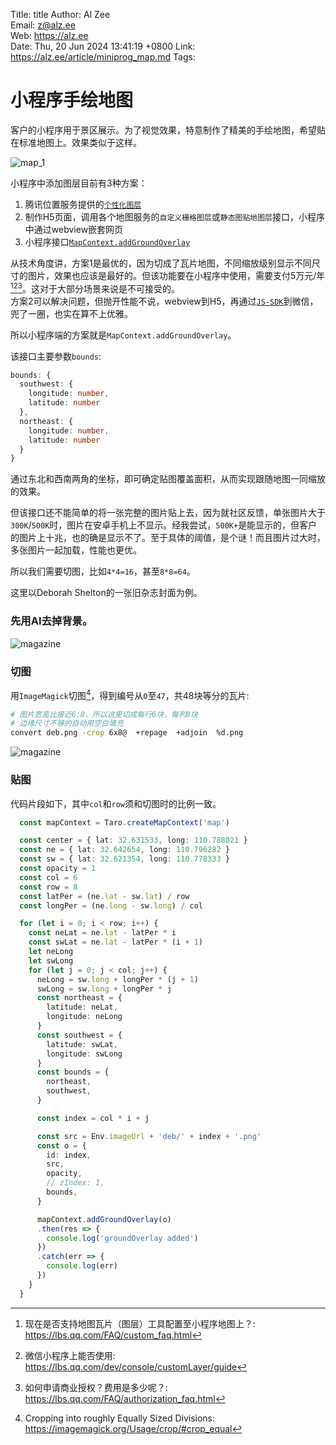 Title:  title
Author: Al Zee  
Email:  z@alz.ee  
Web:    https://alz.ee  
Date:   Thu, 20 Jun 2024 13:41:19 +0800
Link:   https://alz.ee/article/miniprog_map.md
Tags:   

# 小程序手绘地图

客户的小程序用于景区展示。为了视觉效果，特意制作了精美的手绘地图，希望贴在标准地图上。效果类似于这样。

![map_1](img/map_1.jpg)


小程序中添加图层目前有3种方案：
1. 腾讯位置服务提供的[`个性化图层`](https://lbs.qq.com/customMap/)
1. 制作H5页面，调用各个地图服务的`自定义栅格图层`或`静态图贴地图层`接口，小程序中通过webview嵌套网页
1. 小程序接口[`MapContext.addGroundOverlay`](https://developers.weixin.qq.com/miniprogram/dev/api/media/map/MapContext.addGroundOverlay.html)

从技术角度讲，方案1是最优的，因为切成了瓦片地图，不同缩放级别显示不同尺寸的图片，效果也应该是最好的。但该功能要在小程序中使用，需要支付5万元/年[^1][^3][^2]。这对于大部分场景来说是不可接受的。   
方案2可以解决问题，但抛开性能不说，webview到H5，再通过[`JS-SDK`](https://developers.weixin.qq.com/doc/offiaccount/OA_Web_Apps/JS-SDK.html)到微信，兜了一圈，也实在算不上优雅。  

所以小程序端的方案就是`MapContext.addGroundOverlay`。

该接口主要参数`bounds`:
```ts
bounds: {
  southwest: {
    longitude: number,
    latitude: number
  },
  northeast: {
    longitude: number,
    latitude: number
  }
}
```
通过东北和西南两角的坐标，即可确定贴图覆盖面积，从而实现跟随地图一同缩放的效果。

但该接口还不能简单的将一张完整的图片贴上去，因为就社区反馈，单张图片大于`300K`/`500K`时，图片在安卓手机上不显示。经我尝试，`500K+`是能显示的，但客户的图片上十兆，也的确是显示不了。至于具体的阈值，是个谜！而且图片过大时，多张图片一起加载，性能也更优。

所以我们需要切图，比如`4*4=16`，甚至`8*8=64`。

这里以Deborah Shelton的一张旧杂志封面为例。

### 先用AI去掉背景。

![magazine](img/magazine03.png)

### 切图
用`ImageMagick`切图[^crop]，得到编号从`0`至`47`，共48块等分的瓦片:
```bash
# 图片宽高比接近6:8，所以这里切成每行6块，每列8块
# 边缘尺寸不够的自动用空白填充
convert deb.png -crop 6x8@  +repage  +adjoin  %d.png
```

![magazine](img/tiles.png)

### 贴图
代码片段如下，其中`col`和`row`须和切图时的比例一致。
```ts
  const mapContext = Taro.createMapContext('map')

  const center = { lat: 32.631533, long: 110.788021 }
  const ne = { lat: 32.642654, long: 110.796282 }
  const sw = { lat: 32.621354, long: 110.778333 }
  const opacity = 1
  const col = 6
  const row = 8
  const latPer = (ne.lat - sw.lat) / row
  const longPer = (ne.long - sw.long) / col

  for (let i = 0; i < row; i++) {
    const neLat = ne.lat - latPer * i
    const swLat = ne.lat - latPer * (i + 1)
    let neLong
    let swLong
    for (let j = 0; j < col; j++) {
      neLong = sw.long + longPer * (j + 1)
      swLong = sw.long + longPer * j
      const northeast = {
        latitude: neLat,
        longitude: neLong
      }
      const southwest = {
        latitude: swLat,
        longitude: swLong
      }
      const bounds = {
        northeast,
        southwest,
      }

      const index = col * i + j

      const src = Env.imageUrl + 'deb/' + index + '.png'
      const o = {
        id: index,
        src,
        opacity,
        // zIndex: 1,
        bounds,
      }

      mapContext.addGroundOverlay(o)
      .then(res => {
        console.log('groundOverlay added')
      })
      .catch(err => {
        console.log(err)
      })
    }
  }
```

[^1]: 现在是否支持地图瓦片（图层）工具配置至小程序地图上？: https://lbs.qq.com/FAQ/custom_faq.html
[^3]: 微信小程序上能否使用: https://lbs.qq.com/dev/console/customLayer/guide
[^2]: 如何申请商业授权？费用是多少呢？: https://lbs.qq.com/FAQ/authorization_faq.html
[^js-sdk]: js-sdk: https://developers.weixin.qq.com/doc/offiaccount/OA_Web_Apps/JS-SDK.html
[^crop]: Cropping into roughly Equally Sized Divisions: https://imagemagick.org/Usage/crop/#crop_equal
